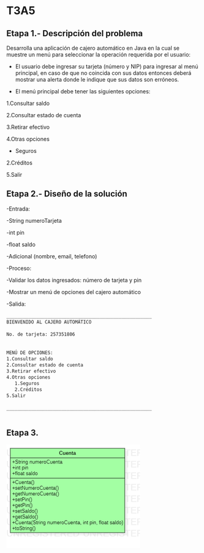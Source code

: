 # T3A5
## Etapa 1.- Descripción del problema
Desarrolla una aplicación de cajero automático en Java en la cual se muestre un menú para seleccionar la operación requerida por el usuario:

- El usuario debe ingresar su tarjeta (número y NIP) para ingresar al menú principal, en caso de que no coincida con sus datos entonces deberá mostrar una alerta donde le indique que sus datos son erróneos.

- El menú principal debe tener las siguientes opciones:

1.Consultar saldo

2.Consultar estado de cuenta

3.Retirar efectivo

4.Otras opciones

   - Seguros
   
   2.Créditos
   
5.Salir

## Etapa 2.- Diseño de la solución
-Entrada:

  -String numeroTarjeta
  
  -int pin
  
  -float saldo
  
  -Adicional (nombre, email, telefono)

-Proceso:

  -Validar los datos ingresados: número de tarjeta y pin
  
  -Mostrar un menú de opciones del cajero automático

-Salida:
~~~
_____________________________________________________
BIENVENIDO AL CAJERO AUTOMÁTICO

No. de tarjeta: 257351806


MENÚ DE OPCIONES:
1.Consultar saldo
2.Consultar estado de cuenta
3.Retirar efectivo
4.Otras opciones
   1.Seguros
   2.Créditos
5.Salir

_____________________________________________________


~~~ 

## Etapa 3. 
![](https://github.com/EsmeraldaMD/T3A5/blob/main/Clase%20cuenta.png)





